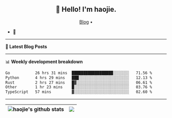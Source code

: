 <h2 align="center">👋 Hello! I'm haojie.</h2>
<p align="center">
  <a href="https://aoyouer.com">Blog</a> •
</p>


- 🔭 


-------

**📝 Latest Blog Posts**


-------

📊 **Weekly development breakdown**
<!--START_SECTION:waka-->

```txt
Go           26 hrs 31 mins  ██████████████████░░░░░░░   71.56 %
Python       4 hrs 29 mins   ███░░░░░░░░░░░░░░░░░░░░░░   12.13 %
Rust         2 hrs 27 mins   █▓░░░░░░░░░░░░░░░░░░░░░░░   06.61 %
Other        1 hr 23 mins    █░░░░░░░░░░░░░░░░░░░░░░░░   03.76 %
TypeScript   57 mins         ▓░░░░░░░░░░░░░░░░░░░░░░░░   02.60 %
```

<!--END_SECTION:waka-->

-------



| <img align="center" src="https://github-readme-stats.vercel.app/api?username=haojie06&show_icons=true&theme=graywhite&show_icons=true&count_private=true&include_all_commits=true&hide_border=true" alt="haojie's github stats" /> | <img align="center" src="https://github-readme-stats.vercel.app/api/top-langs/?username=haojie06&layout=compact&theme=graywhite&hide_border=true&hide=css,html" /> |
| ------------- | ------------- |


